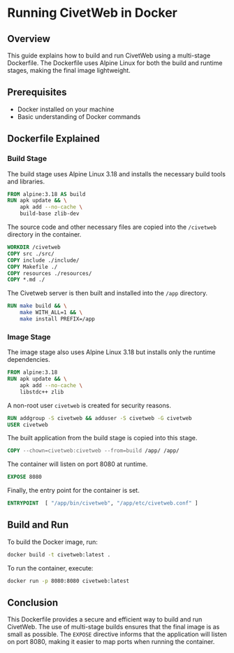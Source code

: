 # Running CivetWeb in Docker

## Overview

This guide explains how to build and run CivetWeb using a multi-stage Dockerfile. The Dockerfile uses Alpine Linux for both the build and runtime stages, making the final image lightweight.

## Prerequisites

- Docker installed on your machine
- Basic understanding of Docker commands

## Dockerfile Explained

### Build Stage

The build stage uses Alpine Linux 3.18 and installs the necessary build tools and libraries.

```Dockerfile
FROM alpine:3.18 AS build
RUN apk update && \
    apk add --no-cache \
    build-base zlib-dev
```

The source code and other necessary files are copied into the `/civetweb` directory in the container.

```Dockerfile
WORKDIR /civetweb
COPY src ./src/
COPY include ./include/
COPY Makefile ./
COPY resources ./resources/
COPY *.md ./
```

The Civetweb server is then built and installed into the `/app` directory.

```Dockerfile
RUN make build && \
    make WITH_ALL=1 && \
    make install PREFIX=/app
```

### Image Stage

The image stage also uses Alpine Linux 3.18 but installs only the runtime dependencies.

```Dockerfile
FROM alpine:3.18
RUN apk update && \
    apk add --no-cache \
    libstdc++ zlib
```

A non-root user `civetweb` is created for security reasons.

```Dockerfile
RUN addgroup -S civetweb && adduser -S civetweb -G civetweb
USER civetweb
```

The built application from the build stage is copied into this stage.

```Dockerfile
COPY --chown=civetweb:civetweb --from=build /app/ /app/
```

The container will listen on port 8080 at runtime.

```Dockerfile
EXPOSE 8080
```

Finally, the entry point for the container is set.

```Dockerfile
ENTRYPOINT  [ "/app/bin/civetweb", "/app/etc/civetweb.conf" ]
```

## Build and Run

To build the Docker image, run:

```bash
docker build -t civetweb:latest .
```

To run the container, execute:

```bash
docker run -p 8080:8080 civetweb:latest
```

## Conclusion

This Dockerfile provides a secure and efficient way to build and run CivetWeb. The use of multi-stage builds ensures that the final image is as small as possible. The `EXPOSE` directive informs that the application will listen on port 8080, making it easier to map ports when running the container.
